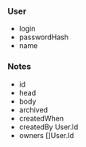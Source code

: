 ### User
- login
- passwordHash
- name

### Notes
- id
- head
- body
- archived
- createdWhen
- createdBy User.Id
- owners []User.Id
